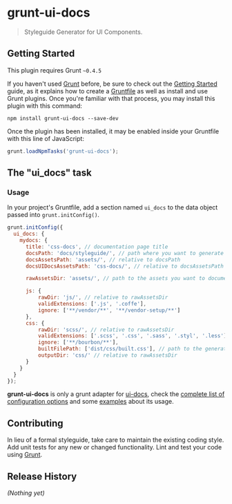 # grunt-ui-docs

> Styleguide Generator for UI Components.

## Getting Started
This plugin requires Grunt `~0.4.5`

If you haven't used [Grunt](http://gruntjs.com/) before, be sure to check out the [Getting Started](http://gruntjs.com/getting-started) guide, as it explains how to create a [Gruntfile](http://gruntjs.com/sample-gruntfile) as well as install and use Grunt plugins. Once you're familiar with that process, you may install this plugin with this command:

```shell
npm install grunt-ui-docs --save-dev
```

Once the plugin has been installed, it may be enabled inside your Gruntfile with this line of JavaScript:

```js
grunt.loadNpmTasks('grunt-ui-docs');
```

## The "ui_docs" task

### Usage
In your project's Gruntfile, add a section named `ui_docs` to the data object passed into `grunt.initConfig()`.

```js
grunt.initConfig({
  ui_docs: {
    mydocs: {
      title: 'css-docs', // documentation page title
      docsPath: 'docs/styleguide/', // path where you want to generate the styleguide
      docsAssetsPath: 'assets/', // relative to docsPath
      docsUIDocsAssetsPath: 'css-docs/', // relative to docsAssetsPath

      rawAssetsDir: 'assets/', // path to the assets you want to document

      js: {
          rawDir: 'js/', // relative to rawAssetsDir
          validExtensions: ['.js', '.coffe'],
          ignore: ['**/vendor/**', '**/vendor-setup/**']
      },
      css: {
          rawDir: 'scss/', // relative to rawAssetsDir
          validExtensions: ['.scss', '.css', '.sass', '.styl', '.less'],
          ignore: ['**/bourbon/**'],
          builtFilePath: ['dist/css/built.css'], // path to the generated sass file(s)
          outputDir: 'css/' // relative to rawAssetsDir
      }
    }
  }
});
```
**grunt-ui-docs** is only a grunt adapter for [ui-docs](https://github.com/vieron/ui-docs), check the [complete list of configuration options](https://github.com/vieron/ui-docs#options) and some [examples](https://github.com/vieron/ui-docs#example) about its usage.

## Contributing
In lieu of a formal styleguide, take care to maintain the existing coding style. Add unit tests for any new or changed functionality. Lint and test your code using [Grunt](http://gruntjs.com/).

## Release History
_(Nothing yet)_
